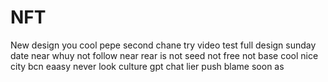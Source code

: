 # NFT
New design 
you
cool pepe
second chane
try video test
full design
sunday date near
whuy
not
follow
near
rear
is not
seed
not
free
not
base
cool
nice
city
bcn
eaasy
never
look
culture
gpt chat
lier
push
blame
soon
as
